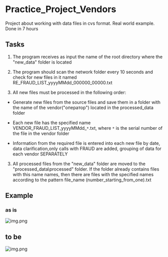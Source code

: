 # Practice_Project_Vendors
Project about working with data files in cvs format. Real world example.
Done in 7 hours
## Tasks
1. The program receives as input the name of the root directory where the "new_data" folder is located
2. The program should scan the network folder every 10 seconds and check for new files in it named RE_FRAUD_LIST_yyyyMMdd_000000_00000.txt

3. All new files must be processed in the following order:

- Generate new files from the source files and save them in a folder with the name of the vendor("оператор") located in the processed_data folder

- Each new file has the specified name VENDOR_FRAUD_LIST_yyyyMMdd_`*`.txt, where `*` is the serial number of the file in the vendor folder

- Information from the required file is entered into each new file by date, data clarification,only calls with FRAUD are added, grouping of data for each vendor SEPARATELY


3. All  processed files from the "new_data" folder are moved to the "processed_data\processed" folder. 
If the folder already contains files with this name names, then there are files with the specified names according to the pattern file_name (number_starting_from_one).txt

## Example
### as is
![img.png](img.png)
## to be
![img.png](img.png)